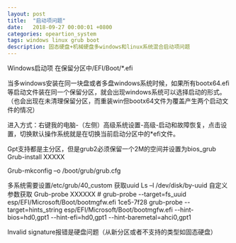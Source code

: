 ```yaml
---
layout: post
title:  "启动项问题"
date:   2018-09-27 00:00:01 +0800
categories: opeartion_system
tags: windows linux grub boot
description: 固态硬盘+机械硬盘多windows和linux系统混合启动项问题
---
```


Windows启动项
在保留分区中/EFI/Boot/\*.efi

当多windows安装在同一块盘或者多盘windows系统时候，如果所有bootx64.efi等启动文件装在同一个保留分区，就会出现windows系统可以选择启动的形式。（也会出现在未清理保留分区，而重装win但bootx64文件为覆盖产生两个启动文件的情况）

进入方式：右键我的电脑-（左侧）高级系统设置-高级-启动和故障恢复，点击设置，切换默认操作系统就是在切换当前启动分区中的*efi文件。

Gpt支持都是主分区，但是grub2必须保留一个2M的空间并设置为bios_grub
Grub-install  XXXXX

Grub-mkconfig –o /boot/grub/grub.cfg

多系统需要设置/etc/grub/40_custom
获取uuid
Ls –l /dev/disk/by-uuid
自定义参数获取
Grub-probe XXXXXX
	# grub-probe --target=fs_uuid esp/EFI/Microsoft/Boot/bootmgfw.efi
1ce5-7f28
grub-probe --target=hints_string esp/EFI/Microsoft/Boot/bootmgfw.efi
--hint-bios=hd0,gpt1 --hint-efi=hd0,gpt1 --hint-baremetal=ahci0,gpt1

Invalid signature报错是硬盘问题（从新分区或者不支持的类型如固态硬盘）
